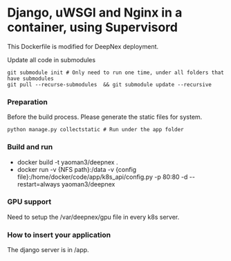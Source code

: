 # Django, uWSGI and Nginx in a container, using Supervisord

This Dockerfile is modified for DeepNex deployment.

Update all code in submodules

    git submodule init # Only need to run one time, under all folders that have submodules
    git pull --recurse-submodules  && git submodule update --recursive

### Preparation
Before the build process. Please generate the static files for system.

    python manage.py collectstatic # Run under the app folder

### Build and run
* docker build -t yaoman3/deepnex .
* docker run -v {NFS path}:/data -v {config file}:/home/docker/code/app/k8s_api/config.py -p 80:80 -d --restart=always yaoman3/deepnex

### GPU support
Need to setup the /var/deepnex/gpu file in every k8s server.

### How to insert your application

The django server is in /app.

